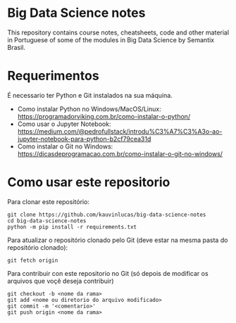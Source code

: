 # Big Data Science notes
This repository contains course notes, cheatsheets, code and other material in Portuguese of some of the modules in Big Data Science by Semantix Brasil.

# Requerimentos
É necessario ter Python e Git instalados na sua máquina.
* Como instalar Python no Windows/MacOS/Linux: https://programadorviking.com.br/como-instalar-o-python/
* Como usar o Jupyter Notebook: https://medium.com/@pedrofullstack/introdu%C3%A7%C3%A3o-ao-jupyter-notebook-para-python-b2cf79cea31d
* Como instalar o Git no Windows: https://dicasdeprogramacao.com.br/como-instalar-o-git-no-windows/

# Como usar este repositorio
Para clonar este repositório:
```
git clone https://github.com/kauvinlucas/big-data-science-notes
cd big-data-science-notes
python -m pip install -r requirements.txt
```

Para atualizar o repositório clonado pelo Git (deve estar na mesma pasta do repositório clonado):
```
git fetch origin
```

Para contribuir con este repositorio no Git (só depois de modificar os arquivos que voçê deseja contribuir)
```
git checkout -b <nome da rama>
git add <nome ou diretorio do arquivo modificado>
git commit -m '<comentario>'
git push origin <nome da rama>
```
